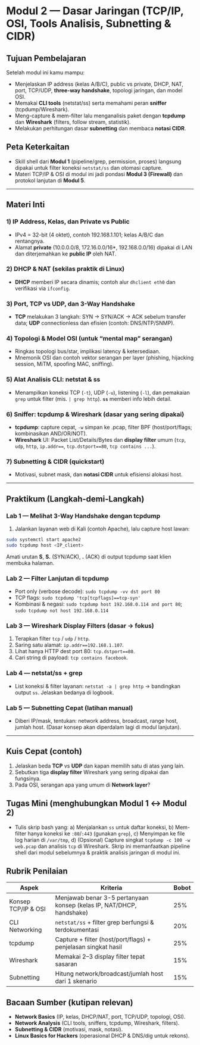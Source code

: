 # Modul 2 — Dasar Jaringan (TCP/IP, OSI, Tools Analisis, Subnetting & CIDR)

## Tujuan Pembelajaran

Setelah modul ini kamu mampu:

* Menjelaskan IP address (kelas A/B/C), public vs private, DHCP, NAT, port, TCP/UDP, **three-way handshake**, topologi jaringan, dan model OSI. 
* Memakai **CLI tools** (netstat/ss) serta memahami peran **sniffer** (tcpdump/Wireshark).  
* Meng-capture & mem-filter lalu menganalisis paket dengan **tcpdump** dan **Wireshark** (filters, follow stream, statistik). 
* Melakukan perhitungan dasar **subnetting** dan membaca **notasi CIDR**. 

## Peta Keterkaitan

* Skill shell dari **Modul 1** (pipeline/grep, permission, proses) langsung dipakai untuk filter koneksi `netstat/ss` dan otomasi capture. 
* Materi TCP/IP & OSI di modul ini jadi pondasi **Modul 3 (Firewall)** dan protokol lanjutan di **Modul 5**. 

---

## Materi Inti

### 1) IP Address, Kelas, dan Private vs Public

* IPv4 = 32-bit (4 oktet), contoh 192.168.1.101; kelas A/B/C dan rentangnya.  
* Alamat **private** (10.0.0.0/8, 172.16.0.0/16*, 192.168.0.0/16) dipakai di LAN dan diterjemahkan ke **public IP** oleh NAT.  

### 2) DHCP & NAT (sekilas praktik di Linux)

* **DHCP** memberi IP secara dinamis; contoh alur `dhclient eth0` dan verifikasi via `ifconfig`.   

### 3) Port, TCP vs UDP, dan 3-Way Handshake

* **TCP** melakukan 3 langkah: SYN → SYN/ACK → ACK sebelum transfer data; **UDP** connectionless dan efisien (contoh: DNS/NTP/SNMP).  

### 4) Topologi & Model OSI (untuk “mental map” serangan)

* Ringkas topologi bus/star, implikasi latency & ketersediaan. 
* Mnemonik OSI dan contoh vektor serangan per layer (phishing, hijacking session, MiTM, spoofing MAC, sniffing).  

### 5) Alat Analisis CLI: netstat & ss

* Menampilkan koneksi TCP (`-t`), UDP (`-u`), listening (`-l`), dan pemakaian `grep` untuk filter (mis. `| grep http`). **`ss`** memberi info lebih detail. 

### 6) Sniffer: tcpdump & Wireshark (dasar yang sering dipakai)

* **tcpdump**: capture cepat, `-w` simpan ke .pcap, filter BPF (host/port/flags; kombinasikan AND/OR/NOT).    
* **Wireshark** UI: Packet List/Details/Bytes dan **display filter** umum (`tcp`, `udp`, `http`, `ip.addr==`, `tcp.dstport==80`, `tcp contains ...`).     

### 7) Subnetting & CIDR (quickstart)

* Motivasi, subnet mask, dan **notasi CIDR** untuk efisiensi alokasi host.  

---

## Praktikum (Langkah-demi-Langkah)

### Lab 1 — Melihat 3-Way Handshake dengan tcpdump

1. Jalankan layanan web di Kali (contoh Apache), lalu capture host lawan:

```bash
sudo systemctl start apache2
sudo tcpdump host <IP_client>
```

Amati urutan **S**, **S.** (SYN/ACK), **.** (ACK) di output tcpdump saat klien membuka halaman.  

### Lab 2 — Filter Lanjutan di tcpdump

* Port only (verbose decode): `sudo tcpdump -vv dst port 80`
* TCP flags: `sudo tcpdump 'tcp[tcpflags]==tcp-syn'`
* Kombinasi & negasi: `sudo tcpdump host 192.168.0.114 and port 80`; `sudo tcpdump not host 192.168.0.114`    

### Lab 3 — Wireshark Display Filters (dasar → fokus)

1. Terapkan filter `tcp` / `udp` / `http`.
2. Saring satu alamat: `ip.addr==192.168.1.107`.
3. Lihat hanya HTTP dest port 80: `tcp.dstport==80`.
4. Cari string di payload: `tcp contains facebook`.    

### Lab 4 — netstat/ss + grep

* List koneksi & filter layanan:
  `netstat -a | grep http` → bandingkan output `ss`. Jelaskan bedanya di logbook. 

### Lab 5 — Subnetting Cepat (latihan manual)

* Diberi IP/mask, tentukan: network address, broadcast, range host, jumlah host. (Dasar konsep akan diperdalam lagi di modul lanjutan). 

---

## Kuis Cepat (contoh)

1. Jelaskan beda **TCP** vs **UDP** dan kapan memilih satu di atas yang lain. 
2. Sebutkan tiga **display filter** Wireshark yang sering dipakai dan fungsinya. 
3. Pada OSI, serangan apa yang umum di **Network layer**? 

## Tugas Mini (menghubungkan Modul 1 ↔ Modul 2)

* Tulis skrip bash yang:
  a) Menjalankan `ss` untuk daftar koneksi,
  b) Mem-filter hanya koneksi ke `:80`/`:443` (gunakan `grep`),
  c) Menyimpan ke file log harian di `/var/tmp`,
  d) (Opsional) Capture singkat `tcpdump -c 100 -w web.pcap` dan analisis `tcp` di Wireshark.
  Skrip ini memanfaatkan pipeline shell dari modul sebelumnya & praktik analisis jaringan di modul ini.  

## Rubrik Penilaian

| Aspek               | Kriteria                                                             | Bobot |
| ------------------- | -------------------------------------------------------------------- | ----- |
| Konsep TCP/IP & OSI | Menjawab benar 3-5 pertanyaan konsep (kelas IP, NAT/DHCP, handshake) | 25%   |
| CLI Networking      | `netstat/ss` + filter grep berfungsi & terdokumentasi                | 20%   |
| tcpdump             | Capture + filter (host/port/flags) + penjelasan singkat hasil        | 25%   |
| Wireshark           | Memakai 2–3 display filter tepat sasaran                             | 15%   |
| Subnetting          | Hitung network/broadcast/jumlah host dari 1 skenario                 | 15%   |

## Bacaan Sumber (kutipan relevan)

* **Network Basics** (IP, kelas, DHCP/NAT, port, TCP/UDP, topologi, OSI).   
* **Network Analysis** (CLI tools, sniffers, tcpdump, Wireshark, filters).    
* **Subnetting & CIDR** (motivasi, mask, notasi).  
* **Linux Basics for Hackers** (operasional DHCP & DNS/dig untuk rekons).  
